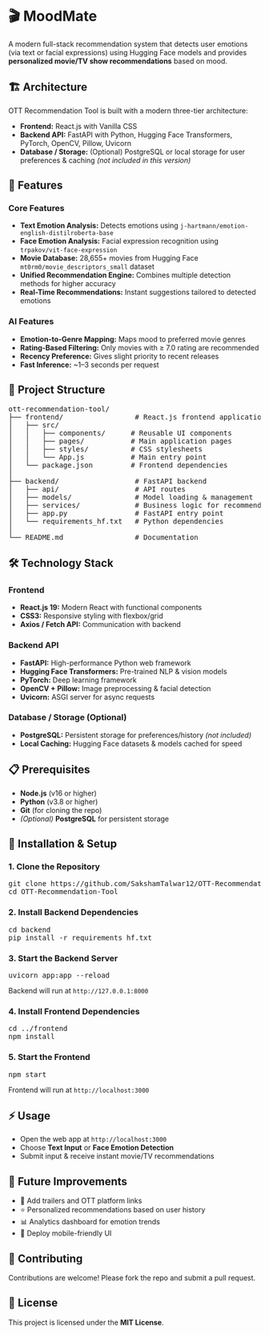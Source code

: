 <h1>🎬 MoodMate</h1>

<p>
A modern full-stack recommendation system that detects user emotions (via text or facial expressions) using Hugging Face models and provides 
<strong>personalized movie/TV show recommendations</strong> based on mood.
</p>

<h2>🏗️ Architecture</h2>

<p>OTT Recommendation Tool is built with a modern three-tier architecture:</p>
<ul>
  <li><strong>Frontend:</strong> React.js with Vanilla CSS</li>
  <li><strong>Backend API:</strong> FastAPI with Python, Hugging Face Transformers, PyTorch, OpenCV, Pillow, Uvicorn</li>
  <li><strong>Database / Storage:</strong> (Optional) PostgreSQL or local storage for user preferences & caching <em>(not included in this version)</em></li>
</ul>

<h2>🚀 Features</h2>

<h3>Core Features</h3>
<ul>
  <li><strong>Text Emotion Analysis:</strong> Detects emotions using <code>j-hartmann/emotion-english-distilroberta-base</code></li>
  <li><strong>Face Emotion Analysis:</strong> Facial expression recognition using <code>trpakov/vit-face-expression</code></li>
  <li><strong>Movie Database:</strong> 28,655+ movies from Hugging Face <code>mt0rm0/movie_descriptors_small</code> dataset</li>
  <li><strong>Unified Recommendation Engine:</strong> Combines multiple detection methods for higher accuracy</li>
  <li><strong>Real-Time Recommendations:</strong> Instant suggestions tailored to detected emotions</li>
</ul>

<h3>AI Features</h3>
<ul>
  <li><strong>Emotion-to-Genre Mapping:</strong> Maps mood to preferred movie genres</li>
  <li><strong>Rating-Based Filtering:</strong> Only movies with ≥ 7.0 rating are recommended</li>
  <li><strong>Recency Preference:</strong> Gives slight priority to recent releases</li>
  <li><strong>Fast Inference:</strong> ~1–3 seconds per request</li>
</ul>

<h2>📁 Project Structure</h2>

<pre>
ott-recommendation-tool/
├── frontend/                 # React.js frontend application
│   ├── src/
│   │   ├── components/      # Reusable UI components
│   │   ├── pages/           # Main application pages
│   │   ├── styles/          # CSS stylesheets
│   │   └── App.js           # Main entry point
│   └── package.json         # Frontend dependencies
│
├── backend/                  # FastAPI backend
│   ├── api/                  # API routes
│   ├── models/               # Model loading & management
│   ├── services/             # Business logic for recommendations
│   ├── app.py                # FastAPI entry point
│   └── requirements_hf.txt   # Python dependencies
│
└── README.md                 # Documentation
</pre>

<h2>🛠️ Technology Stack</h2>

<h3>Frontend</h3>
<ul>
  <li><strong>React.js 19:</strong> Modern React with functional components</li>
  <li><strong>CSS3:</strong> Responsive styling with flexbox/grid</li>
  <li><strong>Axios / Fetch API:</strong> Communication with backend</li>
</ul>

<h3>Backend API</h3>
<ul>
  <li><strong>FastAPI:</strong> High-performance Python web framework</li>
  <li><strong>Hugging Face Transformers:</strong> Pre-trained NLP & vision models</li>
  <li><strong>PyTorch:</strong> Deep learning framework</li>
  <li><strong>OpenCV + Pillow:</strong> Image preprocessing & facial detection</li>
  <li><strong>Uvicorn:</strong> ASGI server for async requests</li>
</ul>

<h3>Database / Storage (Optional)</h3>
<ul>
  <li><strong>PostgreSQL:</strong> Persistent storage for preferences/history <em>(not included)</em></li>
  <li><strong>Local Caching:</strong> Hugging Face datasets & models cached for speed</li>
</ul>

<h2>📋 Prerequisites</h2>
<ul>
  <li><strong>Node.js</strong> (v16 or higher)</li>
  <li><strong>Python</strong> (v3.8 or higher)</li>
  <li><strong>Git</strong> (for cloning the repo)</li>
  <li><em>(Optional)</em> <strong>PostgreSQL</strong> for persistent storage</li>
</ul>

<h2>🔧 Installation & Setup</h2>

<h3>1. Clone the Repository</h3>
<pre>
git clone https://github.com/SakshamTalwar12/OTT-Recommendation-Tool.git
cd OTT-Recommendation-Tool
</pre>

<h3>2. Install Backend Dependencies</h3>
<pre>
cd backend
pip install -r requirements_hf.txt
</pre>

<h3>3. Start the Backend Server</h3>
<pre>
uvicorn app:app --reload
</pre>
<p>Backend will run at <code>http://127.0.0.1:8000</code></p>

<h3>4. Install Frontend Dependencies</h3>
<pre>
cd ../frontend
npm install
</pre>

<h3>5. Start the Frontend</h3>
<pre>
npm start
</pre>
<p>Frontend will run at <code>http://localhost:3000</code></p>

<h2>⚡ Usage</h2>
<ul>
  <li>Open the web app at <code>http://localhost:3000</code></li>
  <li>Choose <strong>Text Input</strong> or <strong>Face Emotion Detection</strong></li>
  <li>Submit input & receive instant movie/TV recommendations</li>
</ul>

<h2>🔮 Future Improvements</h2>
<ul>
  <li>🎥 Add trailers and OTT platform links</li>
  <li>⭐ Personalized recommendations based on user history</li>
  <li>📊 Analytics dashboard for emotion trends</li>
  <li>📱 Deploy mobile-friendly UI</li>
</ul>

<h2>🤝 Contributing</h2>
<p>
Contributions are welcome! Please fork the repo and submit a pull request.
</p>

<h2>📜 License</h2>
<p>
This project is licensed under the <strong>MIT License</strong>.
</p>
